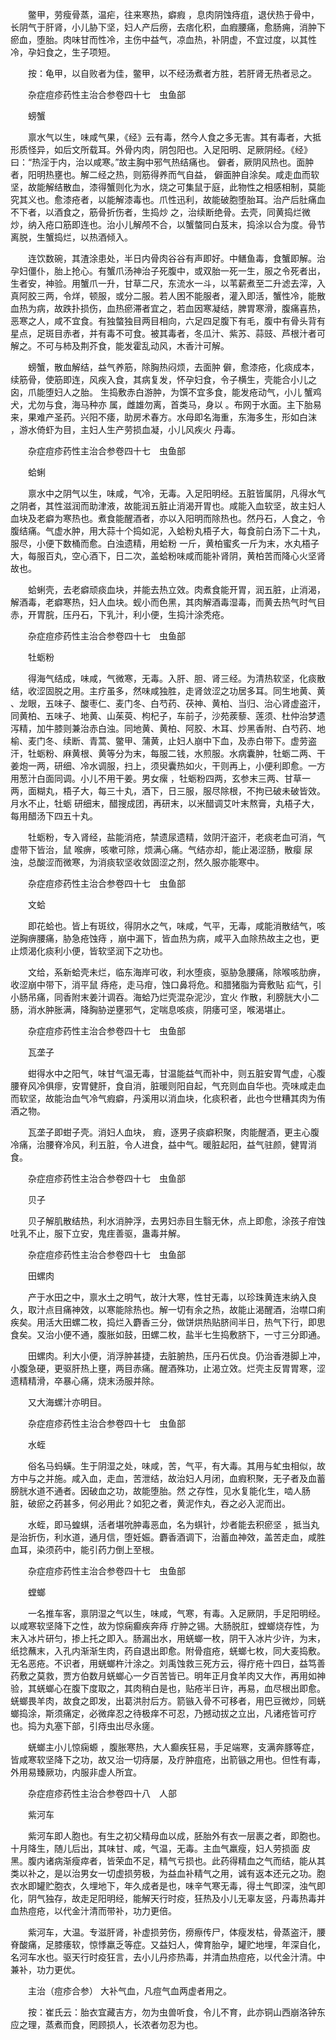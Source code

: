 <!-- { "loadSidebar": true } -->
　　鳖甲，劳瘦骨蒸，温疟，往来寒热，癖瘕 ，息肉阴蚀痔疽，退伏热于骨中，长阴气于肝肾，小儿胁下坚，妇人产后痨，去痞化积，血瘕腰痛，愈肠痈，消肿下瘀血，堕胎。肉味甘而性冷，主伤中益气，凉血热，补阴虚，不宜过度，以其性冷，孕妇食之，生子项短。

　　按：龟甲，以自败者为佳，鳖甲，以不经汤煮者方胜，若肝肾无热者忌之。

　　杂症痘疹药性主治合参卷四十七　虫鱼部

　　螃蟹

　　禀水气以生，味咸气果，《经》云有毒，然今人食之多无害。其有毒者，大抵形质怪异，如后文所载耳。外骨内肉，阴包阳也。入足阳明、足厥阴经。《经》曰：“热淫于内，治以咸寒。”故主胸中邪气热结痛也。 僻者，厥阴风热也。面肿者，阳明热壅也。解二经之热，则筋得养而气自益， 僻面肿自涂矣。咸走血而软坚，故能解结散血，漆得蟹则化为水，烧之可集鼠于庭，此物性之相感相制，莫能究其义也。愈漆疮者，以能解漆毒也。爪性迅利，故能破胞堕胎耳。治产后肚痛血不下者，以酒食之，筋骨折伤者，生捣炒 之，治续断绝骨。去壳，同黄捣烂微炒，纳入疮口筋即连也。治小儿解颅不合，以蟹螫同白芨末，捣涂以合为度。骨节离脱，生蟹捣烂，以热酒倾入。

　　连饮数碗，其渣涂患处，半日内骨肉谷谷有声即好。中鳝鱼毒，食蟹即解。治孕妇僵仆，胎上抢心。有蟹爪汤神治子死腹中，或双胎一死一生，服之令死者出，生者安，神验。用蟹爪一升，甘草二尺，东流水一斗，以苇薪煮至二升滤去滓，入真阿胶三两，令烊，顿服，或分二服。若人困不能服者，灌入即活，蟹性冷，能散血热为病，故跌扑损伤，血热瘀滞者宜之，若血因寒凝结，脾胃寒滑，腹痛喜热，恶寒之人，咸不宜食。有独螫独目两目相向，六足四足腹下有毛，腹中有骨头背有星点，足斑目赤者，并有毒不可食。被其毒者，冬瓜汁、紫苏、蒜豉、芦根汁者可解之。不可与柿及荆芥食，能发霍乱动风，木香汁可解。

　　螃蟹，散血解结，益气养筋，除胸热闷烦，去面肿 僻，愈漆疮，化痰成本，续筋骨，使筋即连，风疾入食，其病复发，怀孕妇食，令子横生，壳能合小儿之囟，爪能堕妇人之胎。 生捣敷赤白游肿，为馔不宜多食，能发疮动气，小儿 蟹鸡犬，尤勿与食，海马种亦 属，雌雄勿离，首类马，身以 。布网于水面。主下胎易来，果难产圣药。兴阳不痿，助房术春方。水母即名海重，东海多生，形如白沫 ，游水倚虾为目，主妇人生产劳损血凝，小儿风疾火 丹毒。

　　杂症痘疹药性主治合参卷四十七　虫鱼部

　　蛤蜊

　　禀水中之阴气以生，味咸，气冷，无毒。入足阳明经。五脏皆属阴，凡得水气之阴者，其性滋润而助津液，故能润五脏止消渴开胃也。咸能入血软坚，故主妇人血块及老癖为寒热也。煮食能醒酒者，亦以入阳明而除热也。然丹石，人食之，令腹结痛。气虚水肿，用大蒜十个捣如泥，入蛤粉丸梧子大，每食前白汤下二十丸，服尽，小便下数桶而愈。白浊遗精，用蛤粉 一斤，黄柏蜜炙一斤为末，水丸梧子大，每服百丸，空心酒下，日二次，盖蛤粉味咸而能补肾阴，黄柏苦而降心火坚肾故也。

　　蛤蜊壳，去老癖顽痰血块，并能去热立效。肉煮食能开胃，润五脏，止消渴，解酒毒，老癖寒热，妇人血块。蚬小而色黑，其肉解酒毒湿毒，而黄去热气时气目赤，开胃脘，压丹石，下乳汁，利小便，生捣汁涂秃疮。

　　杂症痘疹药性主治合参卷四十七　虫鱼部

　　牡蛎粉

　　得海气结成，味咸，气微寒，无毒。入肝、胆、肾三经。为清热软坚，化痰散结，收涩固脱之用。主疗虽多，然味咸独胜，走肾敛涩之功居多耳。同生地黄、黄 、龙眼，五味子、酸枣仁、麦门冬、白芍药、茯神、黄柏、当归、治心肾虚盗汗，同黄柏、五味子、地黄、山茱萸、枸杞子，车前子，沙苑蒺藜、莲须、杜仲治梦遗泻精，加牛膝则兼治赤白浊。同地黄、黄柏、阿胶、木耳、炒黑香附、白芍药、地榆、麦门冬、续断、青蒿、鳖甲、蒲黄，止妇人崩中下血，及赤白带下。虚劳盗汗，牡蛎粉、麻黄根、黄等分为末，每服二钱，水煎服。水病囊肿，牡蛎二两、干姜炮一两，研细、冷水调服，扫上，须臾囊热如火，干则再上，小便利即愈。一方用葱汁白面同调。小儿不用干姜。男女瘰 ，牡蛎粉四两，玄参末三两、甘草一两，面糊丸，梧子大，每三十丸，酒下，日三服，服尽除根，不拘已破未破皆效。月水不止，牡蛎 研细末，醋搜成团，再研末，以米醋调艾叶末熬膏，丸梧子大，每用醋汤下四五十丸。

　　牡蛎粉，专入肾经，盐能消疮，禁遗尿遗精，敛阴汗盗汗，老痰老血可消，气虚带下皆治，鼠 喉痹，咳嗽可除，烦满心痛。气结亦却，能止渴涩肠，散瘿 尿浊，总酸涩而微寒，为消痰软坚收敛固涩之剂，然久服亦能寒中。

　　杂症痘疹药性主治合参卷四十七　虫鱼部

　　文蛤

　　即花蛤也。皆上有斑纹，得阴水之气，味咸，气平，无毒，咸能消散结气，咳逆胸痹腰痛，胁急疮蚀痔 ，崩中漏下，皆血热为病，咸平入血除热故主之也，更止烦渴化痰利小便，皆软坚润下之功也。

　　文给，系新蛤壳未烂，临东海岸可收，利水堕痰，驱胁急腰痛，除喉咳肋痹，收涩崩中带下，消平鼠 痔疮，走马疳，蚀口鼻将危。和腊猪脂为膏敷贴 疝气，引小肠吊痛，同香附末姜汁调吞。海蛤乃烂壳混杂泥沙，宜火 作散，利膀胱大小二肠，消水肿胀满，降胸胁逆壅邪气，定喘息咳痰，阴痿可坚，喉渴堪止。

　　杂症痘疹药性主治合参卷四十七　虫鱼部

　　瓦垄子

　　蚶得水中之阳气，味甘气温无毒，甘温能益气而补中，则五脏安胃气虚，心腹腰脊风冷俱瘳，安胃健肝，食自消，脏暖则阳自起，气充则血自华也。壳味咸走血而软坚，故能治血气冷气瘕癖，丹溪用以消血块，化痰积者，此也今世糟其肉为侑酒之物。

　　瓦垄子即蚶子壳。消妇人血块， 瘕，逐男子痰癖积聚，肉能醒酒，更主心腹冷痛，治腰脊冷风，利五脏，令人进食，益中气。暖脏起阳，益气驻颜，健胃消食。

　　杂症痘疹药性主治合参卷四十七　虫鱼部

　　贝子

　　贝子解肌散结热，利水消肿浮，去男妇赤目生翳无休，点上即愈，涂孩子疳蚀吐乳不止，服下立安，鬼疰善驱，蛊毒并解。

　　杂症痘疹药性主治合参卷四十七　虫鱼部

　　田螺肉

　　产于水田之中，禀水土之明气，故汁大寒，性甘无毒，以珍珠黄连末纳入良久，取汁点目痛神效，以寒能除热也。解一切有余之热，故能止渴醒酒，治噤口痢疾矣。用活大田螺二枚，捣烂入麝香三分，做饼烘热贴脐间半日，热气下行，即思食矣。又治小便不通，腹胀如鼓，田螺二枚，盐半七生捣敷脐下，一寸三分即通。

　　田螺肉。利大小便，消浮肿甚捷，去脏腑热，压丹石优良。仍治香港脚上冲，小腹急硬，更驱肝热上壅，两目赤痛。醒酒殊功，止渴立效。烂壳主反胃胃寒，涩遗精精滑，卒暴心痛，烧末汤服并除。

　　又大海螺汁亦明目。

　　杂症痘疹药性主治合参卷四十七　虫鱼部

　　水蛭

　　俗名马蚂蟥。生于阴湿之处，味咸，苦，气平，有大毒。其用与虻虫相似，故方中与之并施。咸入血，走血，苦泄结，故治妇人月闭，血瘕积聚，无子者及血蓄膀胱水道不通者。因破血之功，故能堕胎。然 之存性，见水复能化生，啮人肠脏，破瘀之药甚多，何必用此？如犯之者，黄泥作丸，吞之必入泥而出。

　　水蛭，即马蝗蜞，活者堪吮肿毒恶血，名为蜞针，炒者能去积瘀坚 ，抵当丸是治折伤，利水道，通月信，堕妊娠。麝香酒调下，治蓄血神效，盖苦走血，咸胜血耳，染须药中，能引药力倒上至根。

　　杂症痘疹药性主治合参卷四十七　虫鱼部

　　螳螂

　　一名推车客，禀阴湿之气以生，味咸，气寒，有毒。入足厥阴，手足阳明经。以咸寒软坚降下之性，故为惊痫癫疾奔痔 疔肿之锡。大肠脱肛，螳螂烧存性，为末入冰片研匀，掺上托之即入。肠漏出水，用蜣螂一枚，阴干入冰片少许，为末，纸捻蘸末，入孔内渐渐生肉，药自退出即愈。附骨疽疮，蜣螂七枚，同大麦捣敷。无名恶疮。不识者，用蜣螂杵汁涂之。刘禹蚀救三死方云，得疔疮十四日，益笃善药敷之莫救，贾方伯数月蜣螂心一夕百苦皆已。明年正月食羊肉又大作，再用如神验，其蜣螂心在腹下度取之，其肉稍白是也，贴疮半日许，再易，血尽根出即愈。蜣螂畏羊肉，故食之即发，出葛洪肘后方。箭镞入骨不可移者，用巴豆微炒，同蜣螂捣涂，斯须痛定，必微痒忍之待极痒不可忍，乃撼动拔之立出，凡诸疮皆可疗也。捣为丸塞下部，引痔虫出尽永瘥。

　　蜣螂主小儿惊痫螈 ，腹胀寒热，大人癫疾狂易，手足端寒，支满奔豚等症，皆咸寒软坚降下之功，故又治一切痔屡，及疔肿疽疮，出箭镞之用也。但性有毒，外用易臻厥功，内服非虚人所宜。

　　杂症痘疹药性主治合参卷四十八　人部

　　紫河车

　　紫河车即人胞也。有生之初父精母血以成，胚胎外有衣一层裹之者，即胞也。十月降生，随儿后出，其味甘、咸，气温，无毒。主血气羸瘦，妇人劳损面 皮黑。腹内诸病渐瘦瘁者，皆荣血不足，精气亏损也。此药得精血之气而结，能从其类以补之，是以治男女一切虚损劳极，为益血补精气之用，诚有返本还元之功。胞衣水即罐贮胞衣，久埋地下，年久成者是也，味辛气寒无毒，得土气即深，浊气即化，阴气独存，故走足阳明经，能解天行时疫，狂热及小儿无辜友竖，丹毒热毒并血热痘疮，以代金汁清而带补，功力更倍。

　　紫河车，大温。专滋肝肾，补虚损劳伤，痨瘵传尸，体瘦发枯，骨蒸盗汗，腰脊酸痛，足膝痿软，惊悸羸乏等症。又益妇人，俾育胎孕，罐贮地埋，年深自化，名河车水也。驱天行时疫狂言，去小儿丹疹热毒，并清血热痘疮，以代金汁清。中兼补，功力更优。

　　主治（痘疹合参） 大补气血，凡痘气血两虚者用之。

　　按：崔氏云：胎衣宜藏吉方，勿为虫兽听食，令儿不育，此亦铜山西崩洛钟东应之理，蒸煮而食，罔顾损人，长浓者勿忍为也。

